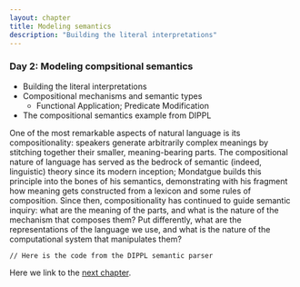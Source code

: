 ```yaml
---
layout: chapter
title: Modeling semantics
description: "Building the literal interpretations"
---
```


### Day 2: Modeling compsitional semantics

  - Building the literal interpretations
  - Compositional mechanisms and semantic types
    - Functional Application; Predicate Modification 
  - The compositional semantics example from DIPPL


One of the most remarkable aspects of natural language is its compositionality: speakers generate arbitrarily complex meanings by stitching together their smaller, meaning-bearing parts. The compositional nature of language has served as the bedrock of semantic (indeed, linguistic) theory since its modern inception; Mondatgue builds this principle into the bones of his semantics, demonstrating with his fragment how meaning gets constructed from a lexicon and some rules of composition. Since then, compositionality has continued to guide semantic inquiry: what are the meaning of the parts, and what is the nature of the mechanism that composes them? Put differently, what are the representations of the language we use, and what is the nature of the computational system that manipulates them?

~~~~
// Here is the code from the DIPPL semantic parser

~~~~

Here we link to the [next chapter](3-examples.html).